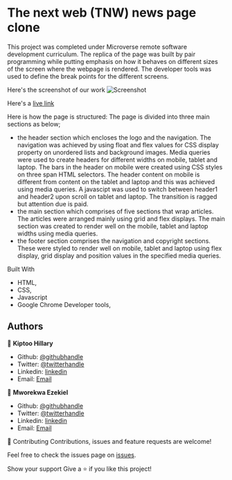 # The next web (TNW) news page clone
This project was completed under Microverse remote software development curriculum. The replica of the page was built by pair programming while  putting emphasis on how it behaves on different sizes of the screen where the webpage is rendered. The developer tools was used to define the break points for the different screens.

Here's the screenshot of our work
![Screenshot](./img/screenshot.gif "thenextweb-clone")

Here's a <a href="https://rawcdn.githack.com/imhilla/thenextweb/185b5734854bb109e81d35f53880ea80877e72a8/index.html">live link</a>

Here is how the page is structured:
The page is divided into three main sections as below;
- the header section which encloses the logo and the navigation. The navigation was achieved by using float and flex values for CSS display property on unordered lists and background images. Media queries were used to create headers for different widths on mobile, tablet and laptop. The bars in the header on mobile were created using CSS styles on three span HTML selectors. The header content on mobile is different from content on the tablet and laptop and this was achieved using media queries. A javascipt was used to switch between header1 and header2 upon scroll on tablet and laptop. The transition is ragged but attention due is paid.
- the main section which comprises of five sections that wrap articles. The articles were arranged mainly using grid and flex displays. The main section was created to render well on the mobile, tablet and laptop widths using media queries.
- the footer section comprises the navigation and copyright sections. These were styled to render well on mobile, tablet and laptop using flex display, grid display and position values in the specified media queries.

Built With
- HTML,
- CSS,
- Javascript
- Google Chrome Developer tools,

## Authors

👤 **Kiptoo Hillary**

- Github: [@githubhandle](https://github.com/imhilla)
- Twitter: [@twitterhandle](https://twitter.com/hillarykiptoo_)
- Linkedin: [linkedin]()
- Email: [Email](hillaryodhiambo282@gmail.com) 

👤 **Mworekwa Ezekiel**

- Github: [@githubhandle](https://github.com/vanheaven-ui)
- Twitter: [@twitterhandle](https://twitter.com/MworekwaE)
- Linkedin: [linkedin](https://linkedin.com/in/vanheaven/)
- Email: [Email](vanheaven6@gmail.com)  

🤝 Contributing
Contributions, issues and feature requests are welcome!

Feel free to check the issues page on [issues](https://github.com/imhilla/thenextweb/issues).

Show your support
Give a ⭐️ if you like this project!

 
